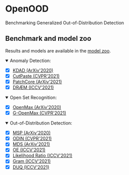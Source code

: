 # OpenOOD
Benchmarking Generalized Out-of-Distribution Detection


## Benchmark and model zoo

Results and models are available in the [model zoo](docs/model_zoo.md).


<details open>
<summary>Anomaly Detection:</summary>
  
- [x] [KDAD (ArXiv'2020)](https://github.com/rohban-lab/Knowledge_Distillation_AD)
- [x] [CutPaste (CVPR'2021)](https://arxiv.org/abs/2104.04015)
- [x] [PatchCore (ArXiv'2021)](https://arxiv.org/pdf/2106.08265.pdf)
- [x] [DRÆM (ICCV'2021)](https://openaccess.thecvf.com/content/ICCV2021/papers/Zavrtanik_DRAEM_-_A_Discriminatively_Trained_Reconstruction_Embedding_for_Surface_Anomaly_ICCV_2021_paper.pdf)
</details>



<details open>
<summary>Open Set Recognition:</summary>
  
- [x] [OpenMax (ArXiv'2020)](https://github.com/rohban-lab/Knowledge_Distillation_AD)
- [x] [G-OpenMax (CVPR'2021)](https://arxiv.org/abs/2104.04015)
</details>




<details open>
<summary>Out-of-Distribution Detection:</summary>
  
- [x] [MSP (ArXiv'2020)](https://github.com/rohban-lab/Knowledge_Distillation_AD)
- [x] [ODIN (CVPR'2021)](https://arxiv.org/abs/2104.04015)
- [x] [MDS (ArXiv'2021)](https://arxiv.org/pdf/2106.08265.pdf)
- [x] [OE (ICCV'2021)]()
- [x] [Likelihood Ratio (ICCV'2021)]()
- [x] [Gram (ICCV'2021)]()
- [x] [DUQ (ICCV'2021)]()
</details>
